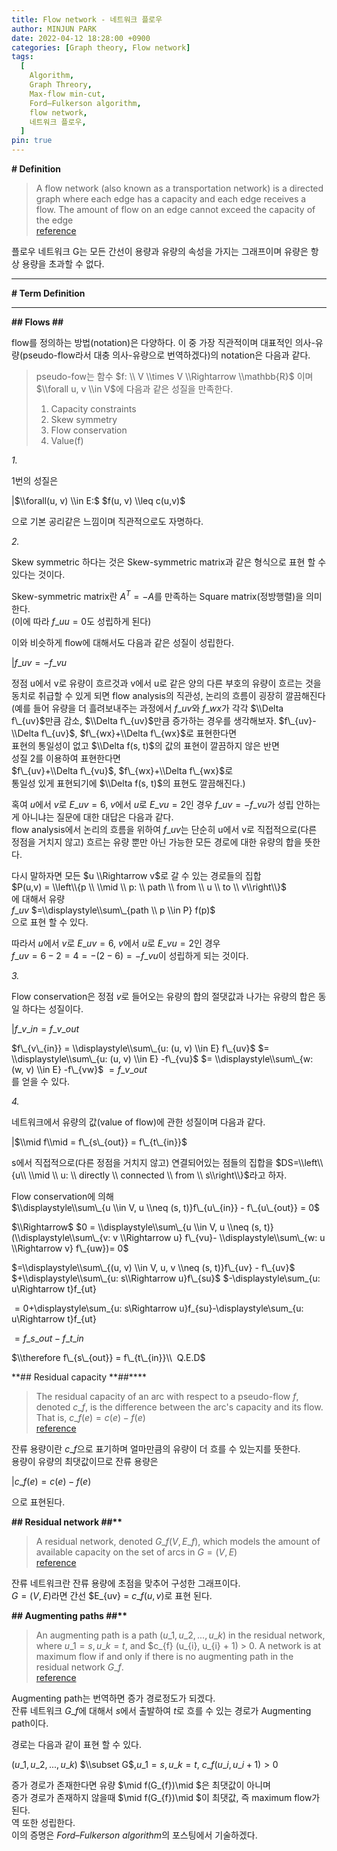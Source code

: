 ```yaml
---
title: Flow network - 네트워크 플로우
author: MINJUN PARK
date: 2022-04-12 18:28:00 +0900
categories: [Graph theory, Flow network]
tags:
  [
    Algorithm,
    Graph Threory,
    Max-flow min-cut,
    Ford–Fulkerson algorithm,
    flow network,
    네트워크 플로우,
  ]
pin: true
---
```


**\# Definition**

> A flow network (also known as a transportation network) is a directed graph where each edge has a capacity and each edge receives a flow. The amount of flow on an edge cannot exceed the capacity of the edge  
> [reference](https://en.wikipedia.org/wiki/Flow_network#:~:text=In%20graph%20theory%2C%20a%20flow,the%20capacity%20of%20the%20edge.)

플로우 네트워크 G는 모든 간선이 용량과 유량의 속성을 가지는 그래프이며 유량은 항상 용량을 초과할 수 없다.

---

**\# Term Definition**

---

**\#\# Flows \#\#**

flow를 정의하는 방법(notation)은 다양하다. 이 중 가장 직관적이며 대표적인 의사-유량(pseudo-flow라서 대충 의사-유량으로 번역하겠다)의 notation은 다음과 같다.

> pseudo-fow는 함수 $f: \\ V \\times V \\Rightarrow \\mathbb{R}$ 이며  
> $\\forall u, v \\in V$에 다음과 같은 성질을 만족한다.
>
> 1. Capacity constraints
> 2. Skew symmetry
> 3. Flow conservation
> 4. Value(f)

_1._

1번의 성질은

|$\\forall(u, v) \\in E:$ $f(u, v) \\leq c(u,v)$

으로 기본 공리같은 느낌이며 직관적으로도 자명하다.

_2._

Skew symmetric 하다는 것은 Skew-symmetric matrix과 같은 형식으로 표현 할 수 있다는 것이다.

Skew-symmetric matrix란 $A^T = -A$를 만족하는 Square matrix(정방행렬)을 의미한다.  
(이에 따라 $f\_{uu} = 0$도 성립하게 된다)

이와 비슷하게 flow에 대해서도 다음과 같은 성질이 성립한다.

|$f\_{uv} = -f\_{vu}$

정점 u에서 v로 유량이 흐르것과 v에서 u로 같은 양의 다른 부호의 유량이 흐르는 것을  
동치로 취급할 수 있게 되면 flow analysis의 직관성, 논리의 흐름이 굉장히 깔끔해진다  
(예를 들어 유량을 더 흘려보내주는 과정에서 $f\_{uv}$와 $f\_{wx}$가 각각 $\\Delta f\_{uv}$만큼 감소, $\\Delta f\_{uv}$만큼 증가하는 경우를 생각해보자. $f\_{uv}-\\Delta f\_{uv}$, $f\_{wx}+\\Delta f\_{wx}$로 표현한다면  
 표현의 통일성이 없고 $\\Delta f(s, t)$의 값의 표현이 깔끔하지 않은 반면  
성질 2를 이용하여 표현한다면  
 $f\_{uv}+\\Delta f\_{vu}$, $f\_{wx}+\\Delta f\_{wx}$로  
통일성 있게 표현되기에 $\\Delta f(s, t)$의 표현도 깔끔해진다.)

혹여 $u$에서 $v$로 $E\_{uv} = 6$, $v$에서 $u$로 $E\_{vu} = 2$인 경우 $f\_{uv} = -f\_{vu}$가 성립 안하는게 아니냐는 질문에 대한 대답은 다음과 같다.  
flow analysis에서 논리의 흐름을 위하여 $f\_{uv}$는 단순히 u에서 v로 직접적으로(다른 정점을 거치지 않고) 흐르는 유량 뿐만 아닌 가능한 모든 경로에 대한 유량의 합을 뜻한다.

다시 말하자면 모든 $u \\Rightarrow v$로 갈 수 있는 경로들의 집합  
$P(u,v) = \\left\\{p \\ \\mid \\ p: \\ path \\ from \\ u \\ to \\ v\\right\\}$  
에 대해서 유량  
$f\_{uv}$ $=\\displaystyle\\sum\_{path \\ p \\in P} f(p)$  
으로 표현 할 수 있다.

따라서 $u$에서 $v$로 $E\_{uv} = 6$, $v$에서 $u$로 $E\_{vu} = 2$인 경우  
$f\_{uv} = 6 -2 = 4 = -(2 - 6) = -f\_{vu}$이 성립하게 되는 것이다.

_3._

Flow conservation은 정점 $v$로 들어오는 유량의 합의 절댓값과 나가는 유량의 합은 동일 하다는 성질이다.

|$f\_{v\_{in}}=f\_{v\_{out}}$

$f\_{v\_{in}} = \\displaystyle\\sum\_{u: (u, v) \\in E} f\_{uv}$ $=    \\displaystyle\\sum\_{u: (u, v) \\in E} -f\_{vu}$ $= \\displaystyle\\sum\_{w: (w, v) \\in E} -f\_{vw}$ $=f\_{v\_{out}}$  
를 얻을 수 있다.

_4._

네트워크에서 유량의 값(value of flow)에 관한 성질이며 다음과 같다.

|$\\mid f\\mid = f\_{s\_{out}} = f\_{t\_{in}}$

s에서 직접적으로(다른 정점을 거치지 않고) 연결되어있는 점들의 집합을 $DS=\\left\\{u\\ \\mid \\ u: \\ directly \\ connected \\ from \\ s\\right\\}$라고 하자.

Flow conservation에 의해  
$\\displaystyle\\sum\_{u \\in V, u \\neq (s, t)}f\_{u\_{in}} - f\_{u\_{out}} = 0$

$\\Rightarrow$ $0 = \\displaystyle\\sum\_{u \\in V, u \\neq (s, t)}(\\displaystyle\\sum\_{v: v \\Rightarrow u} f\_{vu}- \\displaystyle\\sum\_{w: u \\Rightarrow v} f\_{uw})= 0$

$=\\displaystyle\\sum\_{(u, v) \\in V, u, v \\neq (s, t)}f\_{uv} - f\_{uv}$ $+\\displaystyle\\sum\_{u: s\\Rightarrow u}f\_{su}$ $-\\displaystyle\\sum\_{u: u\\Rightarrow t}f\_{ut}

$=0$+\\displaystyle\\sum\_{u: s\\Rightarrow u}f\_{su}$ $-\\displaystyle\\sum\_{u: u\\Rightarrow t}f\_{ut}

$= f\_{s\_{out}} - f\_{t\_{in}}$

$\\therefore f\_{s\_{out}} = f\_{t\_{in}}\\  Q.E.D$

**\## Residual capacity **##\*\*\*\*

> The residual capacity of an arc with respect to a pseudo-flow $f$, denoted $c\_{f}$, is the difference between the arc's capacity and its flow. That is, $c\_{f} (e) = c(e) - f(e)$  
> [reference](https://en.wikipedia.org/wiki/Flow_network)

잔류 용량이란 $c\_{f}$으로 표기하며 얼마만큼의 유량이 더 흐를 수 있는지를 뜻한다.  
용량이 유량의 최댓값이므로 잔류 용량은

|$c\_{f} (e) = c(e) - f(e)$

으로 표현된다.

**\#\# Residual network \#\#\*\***

> A residual network, denoted $G\_{f} (V, E\_{f})$, which models the amount of available capacity on the set of arcs in $G = (V, E)$  
> [reference](https://en.wikipedia.org/wiki/Flow_network)

잔류 네트워크란 잔류 용량에 초점을 맞추어 구성한 그래프이다.  
$G=(V,E)$라면 간선 $E\_{uv} = $c\_{f}(u, v)$로 표현 된다.

**\#\# Augmenting paths \#\#\*\***

> An augmenting path is a path $(u\_{1}, u\_{2}, ..., u\_{k})$ in the residual network, where $u\_{1} = s, u\_{k} = t$, and $c\_{f} (u\_{i}, u\_{i} + 1) > 0. A network is at maximum flow if and only if there is no augmenting path in the residual network $G\_{f}$.  
> [reference](https://en.wikipedia.org/wiki/Flow_network)

Augmenting path는 번역하면 증가 경로정도가 되겠다.  
잔류 네트워크 $G\_{f}$에 대해서 $s$에서 출발하여 $t$로 흐를 수 있는 경로가 Augmenting path이다.

경로는 다음과 같이 표현 할 수 있다.

$(u\_{1}, u\_{2}, ..., u\_{k})$ $\\subset G$,$u\_{1} = s, u\_{k} = t$, $c\_{f} (u\_{i}, u\_{i} + 1) > 0$

증가 경로가 존재한다면 유량 $\\mid f(G\_{f})\\mid $은 최댓값이 아니며  
증가 경로가 존재하지 않을때 $\\mid f(G\_{f})\\mid $이 최댓값, 즉 maximum flow가 된다.  
역 또한 성립한다.  
이의 증명은 *Ford–Fulkerson algorithm*의 포스팅에서 기술하겠다.
